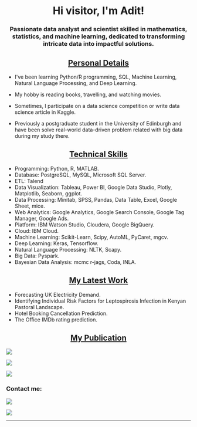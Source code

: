 <h1 align="center">Hi visitor, I'm Adit!</h1>
<p align="center">
<h3 align="center">
Passionate data analyst and scientist skilled in mathematics, statistics, and machine learning, dedicated to transforming intricate data into impactful solutions.</h3>
<h2 align="center"><u>Personal Details</u></h2>
<p align="center">

 - I've been learning Python/R programming, SQL, Machine Learning, Natural Language Processing, and Deep Learning.
 
 - My hobby is reading books, travelling, and watching movies.

 - Sometimes, I participate on a data science competition or write data science article in Kaggle.

 - Previously a postgraduate student in the University of Edinburgh and have been solve real-world data-driven problem related with big data during my study there.

<h2 align="center"><u>Technical Skills</u></h2>

- Programming: Python, R, MATLAB.
- Database: PostgreSQL, MySQL, Microsoft SQL Server.
- ETL: Talend
- Data Visualization: Tableau, Power BI, Google Data Studio, Plotly, Matplotlib, Seaborn, ggplot.
- Data Processing: Minitab, SPSS, Pandas, Data Table, Excel, Google Sheet, mice.
- Web Analytics: Google Analytics, Google Search Console, Google Tag Manager, Google Ads.
- Platform: IBM Watson Studio, Cloudera, Google BigQuery.
- Cloud: IBM Cloud.
- Machine Learning: Scikit-Learn, Scipy, AutoML, PyCaret, mgcv.
- Deep Learning: Keras, Tensorflow.
- Natural Language Processing: NLTK, Scapy.
- Big Data: Pyspark.
- Bayesian Data Analysis: mcmc r-jags, Coda, INLA.

<h2 align="center"><u>My Latest Work</u></h2>

- Forecasting UK Electricity Demand.
- Identifying Individual Risk Factors for Leptospirosis Infection in Kenyan Pastoral Landscape.
- Hotel Booking Cancellation Prediction.
- The Office IMDb rating prediction.

<h2 align="center"><u>My Publication</u></h2>

<a href="https://github.com/aprabaswara" target="_blank"><img src="https://img.shields.io/badge/Github-aprabaswara-green?style=for-the-badge&logo=github"></a>

<a href="https://www.kaggle.com/adityaprabaswara" target="_blank"><img src="https://img.shields.io/badge/Kaggle-20BEFF?style=for-the-badge&logo=Kaggle&logoColor=white"></a>

<a href="https://public.tableau.com/app/profile/aditya.prabaswara.mardjikoen/vizzes" target="_blank"><img src="https://img.shields.io/badge/Tableau-E97627?style=for-the-badge&logo=Tableau&logoColor=white"></a>


### Contact me:

<a href="https://www.linkedin.com/in/aditya-prabaswara-mardjikoen-a072981b2/" target="_blank"><img src="https://img.shields.io/badge/LinkedIn-0077B5?style=for-the-badge&logo=linkedin&logoColor=white"></a>

<a href="mailto:aprabaswaragmail.com" target="_blank"><img src="https://img.shields.io/badge/Email-aprabaswara@gmail.com-teal?style=for-the-badge&logo=gmail"></a>

------

